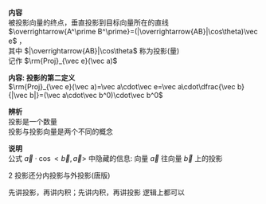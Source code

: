 **内容**  
被投影向量的终点，垂直投影到目标向量所在的直线  
$\overrightarrow{A^\prime B^\prime}=(|\overrightarrow{AB}|\cos\theta)\vec e$ ，  
其中 $|\overrightarrow{AB}|\cos\theta$ 称为投影(量)  
记作 $\rm{Proj}_{\vec e}(\vec a)$  
  
**内容: 投影的第二定义**  
$\rm{Proj}_{\vec e}(\vec a)=\vec a\cdot\vec e=\vec a\cdot\dfrac{\vec b}{|\vec b|}=(\vec a\cdot\vec b^0)\cdot\vec b^0$  
  
**辨析**  
投影是一个数量  
投影与投影向量是两个不同的概念  
  
**说明**  
公式 $\vec a\cdot\cos<\vec b,\vec a>$ 中隐藏的信息: 向量 $\vec a$ 往向量 $\vec b$ 上的投影  


2 投影还分内投影与外投影(唐版)

先讲投影，再讲内积；先讲内积，再讲投影
逻辑上都可以